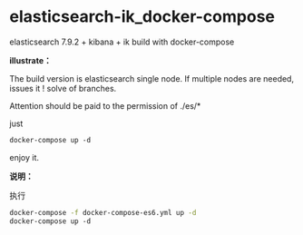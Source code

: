 # elasticsearch-ik_docker-compose
elasticsearch 7.9.2 + kibana + ik build with docker-compose 


**illustrate：**

The build version is elasticsearch single node. If multiple nodes are needed, issues it ! solve of branches.

  

Attention should be paid to the permission of ./es/*

  

just 

```bash
docker-compose up -d
```

  

enjoy it.

  

**说明：**


执行

```bash
docker-compose -f docker-compose-es6.yml up -d
docker-compose up -d
```
